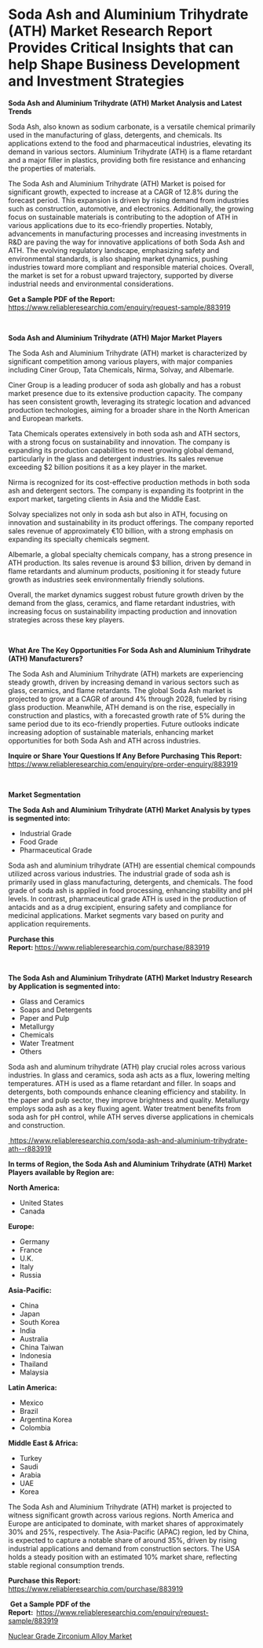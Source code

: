 <p><h1>Soda Ash and Aluminium Trihydrate (ATH) Market Research Report Provides Critical Insights that can help Shape Business Development and Investment Strategies</h1></p><p><strong>Soda Ash and Aluminium Trihydrate (ATH) Market Analysis and Latest Trends</strong></p>
<p><p>Soda Ash, also known as sodium carbonate, is a versatile chemical primarily used in the manufacturing of glass, detergents, and chemicals. Its applications extend to the food and pharmaceutical industries, elevating its demand in various sectors. Aluminium Trihydrate (ATH) is a flame retardant and a major filler in plastics, providing both fire resistance and enhancing the properties of materials. </p><p>The Soda Ash and Aluminium Trihydrate (ATH) Market is poised for significant growth, expected to increase at a CAGR of 12.8% during the forecast period. This expansion is driven by rising demand from industries such as construction, automotive, and electronics. Additionally, the growing focus on sustainable materials is contributing to the adoption of ATH in various applications due to its eco-friendly properties. Notably, advancements in manufacturing processes and increasing investments in R&D are paving the way for innovative applications of both Soda Ash and ATH. The evolving regulatory landscape, emphasizing safety and environmental standards, is also shaping market dynamics, pushing industries toward more compliant and responsible material choices. Overall, the market is set for a robust upward trajectory, supported by diverse industrial needs and environmental considerations.</p></p>
<p><strong>Get a Sample PDF of the Report:&nbsp;</strong> <a href="https://www.reliableresearchiq.com/enquiry/request-sample/883919?utm_campaign=2293&utm_medium=2&utm_source=Github&utm_content=ia&utm_term=02042025&utm_id=soda-ash-and-aluminium-trihydrate-ath">https://www.reliableresearchiq.com/enquiry/request-sample/883919</a></p>
<p>&nbsp;</p>
<p><strong>Soda Ash and Aluminium Trihydrate (ATH) Major Market Players</strong></p>
<p><p>The Soda Ash and Aluminium Trihydrate (ATH) market is characterized by significant competition among various players, with major companies including Ciner Group, Tata Chemicals, Nirma, Solvay, and Albemarle. </p><p>Ciner Group is a leading producer of soda ash globally and has a robust market presence due to its extensive production capacity. The company has seen consistent growth, leveraging its strategic location and advanced production technologies, aiming for a broader share in the North American and European markets.</p><p>Tata Chemicals operates extensively in both soda ash and ATH sectors, with a strong focus on sustainability and innovation. The company is expanding its production capabilities to meet growing global demand, particularly in the glass and detergent industries. Its sales revenue exceeding $2 billion positions it as a key player in the market.</p><p>Nirma is recognized for its cost-effective production methods in both soda ash and detergent sectors. The company is expanding its footprint in the export market, targeting clients in Asia and the Middle East. </p><p>Solvay specializes not only in soda ash but also in ATH, focusing on innovation and sustainability in its product offerings. The company reported sales revenue of approximately €10 billion, with a strong emphasis on expanding its specialty chemicals segment.</p><p>Albemarle, a global specialty chemicals company, has a strong presence in ATH production. Its sales revenue is around $3 billion, driven by demand in flame retardants and aluminum products, positioning it for steady future growth as industries seek environmentally friendly solutions.</p><p>Overall, the market dynamics suggest robust future growth driven by the demand from the glass, ceramics, and flame retardant industries, with increasing focus on sustainability impacting production and innovation strategies across these key players.</p></p>
<p>&nbsp;</p>
<p><strong>What Are The Key Opportunities For Soda Ash and Aluminium Trihydrate (ATH) Manufacturers?</strong></p>
<p><p>The Soda Ash and Aluminium Trihydrate (ATH) markets are experiencing steady growth, driven by increasing demand in various sectors such as glass, ceramics, and flame retardants. The global Soda Ash market is projected to grow at a CAGR of around 4% through 2028, fueled by rising glass production. Meanwhile, ATH demand is on the rise, especially in construction and plastics, with a forecasted growth rate of 5% during the same period due to its eco-friendly properties. Future outlooks indicate increasing adoption of sustainable materials, enhancing market opportunities for both Soda Ash and ATH across industries.</p></p>
<p><strong>Inquire or Share Your Questions If Any Before Purchasing This Report:</strong> <a href="https://www.reliableresearchiq.com/enquiry/pre-order-enquiry/883919?utm_campaign=2293&utm_medium=2&utm_source=Github&utm_content=ia&utm_term=02042025&utm_id=soda-ash-and-aluminium-trihydrate-ath">https://www.reliableresearchiq.com/enquiry/pre-order-enquiry/883919</a></p>
<p>&nbsp;</p>
<p><strong>Market Segmentation</strong></p>
<p><strong>The Soda Ash and Aluminium Trihydrate (ATH) Market Analysis by types is segmented into:</strong></p>
<p><ul><li>Industrial Grade</li><li>Food Grade</li><li>Pharmaceutical Grade</li></ul></p>
<p><p>Soda ash and aluminium trihydrate (ATH) are essential chemical compounds utilized across various industries. The industrial grade of soda ash is primarily used in glass manufacturing, detergents, and chemicals. The food grade of soda ash is applied in food processing, enhancing stability and pH levels. In contrast, pharmaceutical grade ATH is used in the production of antacids and as a drug excipient, ensuring safety and compliance for medicinal applications. Market segments vary based on purity and application requirements.</p></p>
<p><strong>Purchase this Report:&nbsp;</strong><a href="https://www.reliableresearchiq.com/purchase/883919?utm_campaign=2293&utm_medium=2&utm_source=Github&utm_content=ia&utm_term=02042025&utm_id=soda-ash-and-aluminium-trihydrate-ath">https://www.reliableresearchiq.com/purchase/883919</a></p>
<p>&nbsp;</p>
<p><strong>The Soda Ash and Aluminium Trihydrate (ATH) Market Industry Research by Application is segmented into:</strong></p>
<p><ul><li>Glass and Ceramics</li><li>Soaps and Detergents</li><li>Paper and Pulp</li><li>Metallurgy</li><li>Chemicals</li><li>Water Treatment</li><li>Others</li></ul></p>
<p><p>Soda ash and aluminum trihydrate (ATH) play crucial roles across various industries. In glass and ceramics, soda ash acts as a flux, lowering melting temperatures. ATH is used as a flame retardant and filler. In soaps and detergents, both compounds enhance cleaning efficiency and stability. In the paper and pulp sector, they improve brightness and quality. Metallurgy employs soda ash as a key fluxing agent. Water treatment benefits from soda ash for pH control, while ATH serves diverse applications in chemicals and construction.</p></p>
<p><a href="https://www.reliableresearchiq.com/soda-ash-and-aluminium-trihydrate-ath--r883919?utm_campaign=2293&utm_medium=2&utm_source=Github&utm_content=ia&utm_term=02042025&utm_id=soda-ash-and-aluminium-trihydrate-ath">&nbsp;https://www.reliableresearchiq.com/soda-ash-and-aluminium-trihydrate-ath--r883919</a></p>
<p><strong>In terms of Region, the Soda Ash and Aluminium Trihydrate (ATH) Market Players available by Region are:</strong></p>
<p>
    <p> <strong> North America: </strong>
        <ul>
            <li>United States</li>
            <li>Canada</li>
        </ul>
        </p> 
    <p> <strong> Europe: </strong>
        <ul>
            <li>Germany</li>
            <li>France</li>
            <li>U.K.</li>
            <li>Italy</li>
            <li>Russia</li>
        </ul>
        </p> 
    <p> <strong> Asia-Pacific: </strong>
        <ul>
            <li>China</li>
            <li>Japan</li>
            <li>South Korea</li>
            <li>India</li>
            <li>Australia</li>
            <li>China Taiwan</li>
            <li>Indonesia</li>
            <li>Thailand</li>
            <li>Malaysia</li>
        </ul>
        </p> 
    <p> <strong> Latin America: </strong>
        <ul>
            <li>Mexico</li>
            <li>Brazil</li>
            <li>Argentina Korea</li>
            <li>Colombia</li>
        </ul>
        </p> 
    <p> <strong> Middle East & Africa: </strong>
        <ul>
            <li>Turkey</li>
            <li>Saudi</li>
            <li>Arabia</li>
            <li>UAE</li>
            <li>Korea</li>
        </ul>
    </p>
    </p>
<p><p>The Soda Ash and Aluminium Trihydrate (ATH) market is projected to witness significant growth across various regions. North America and Europe are anticipated to dominate, with market shares of approximately 30% and 25%, respectively. The Asia-Pacific (APAC) region, led by China, is expected to capture a notable share of around 35%, driven by rising industrial applications and demand from construction sectors. The USA holds a steady position with an estimated 10% market share, reflecting stable regional consumption trends.</p></p>
<p><strong>Purchase this Report: </strong><a href="https://www.reliableresearchiq.com/purchase/883919?utm_campaign=2293&utm_medium=2&utm_source=Github&utm_content=ia&utm_term=02042025&utm_id=soda-ash-and-aluminium-trihydrate-ath">https://www.reliableresearchiq.com/purchase/883919</a></p>
<p>&nbsp;<strong>Get a Sample PDF of the Report:&nbsp;&nbsp;</strong><a href="https://www.reliableresearchiq.com/enquiry/request-sample/883919?utm_campaign=2293&utm_medium=2&utm_source=Github&utm_content=ia&utm_term=02042025&utm_id=soda-ash-and-aluminium-trihydrate-ath">https://www.reliableresearchiq.com/enquiry/request-sample/883919</a></p>
<p><strong></strong></p>
<p><p><a href="https://github.com/bensemilia864/Market-Research-Report-List-1/blob/main/nuclear-grade-zirconium-alloy-market.md?utm_campaign=2293&utm_medium=2&utm_source=Github&utm_content=ia&utm_term=02042025&utm_id=soda-ash-and-aluminium-trihydrate-ath">Nuclear Grade Zirconium Alloy Market</a></p></p>